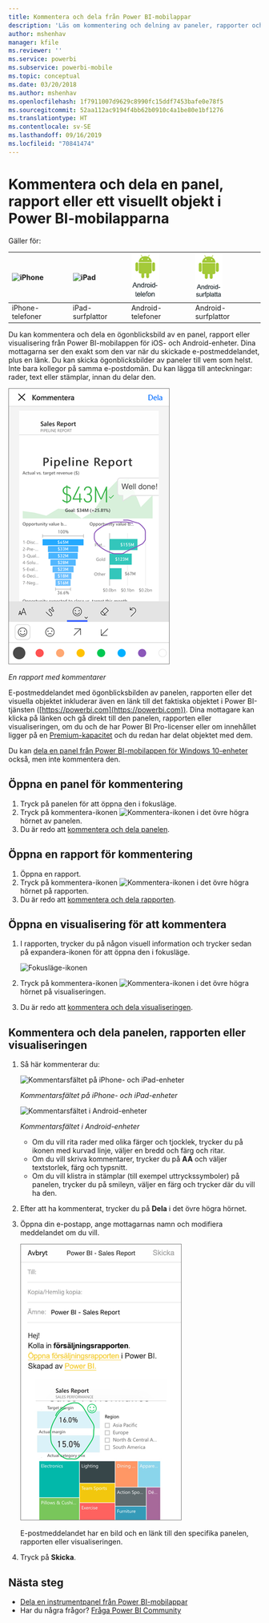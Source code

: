 ```yaml
---
title: Kommentera och dela från Power BI-mobilappar
description: 'Läs om kommentering och delning av paneler, rapporter och visuella objekt från Microsoft Power BI-mobilappen för iOS och Android. '
author: mshenhav
manager: kfile
ms.reviewer: ''
ms.service: powerbi
ms.subservice: powerbi-mobile
ms.topic: conceptual
ms.date: 03/20/2018
ms.author: mshenhav
ms.openlocfilehash: 1f7911007d9629c8990fc15ddf7453bafe0e78f5
ms.sourcegitcommit: 52aa112ac9194f4bb62b0910c4a1be80e1bf1276
ms.translationtype: HT
ms.contentlocale: sv-SE
ms.lasthandoff: 09/16/2019
ms.locfileid: "70841474"
---
```

# <a name="annotate-and-share-a-tile-report-or-visual-in-power-bi-mobile-apps"></a>Kommentera och dela en panel, rapport eller ett visuellt objekt i Power BI-mobilapparna
Gäller för:

| ![iPhone](./media/mobile-annotate-and-share-a-tile-from-the-mobile-apps/iphone-logo-50-px.png) | ![iPad](./media/mobile-annotate-and-share-a-tile-from-the-mobile-apps/ipad-logo-50-px.png) | ![Android-telefon](./media/mobile-annotate-and-share-a-tile-from-the-mobile-apps/android-phone-logo-50-px.png) | ![Android-surfplatta](./media/mobile-annotate-and-share-a-tile-from-the-mobile-apps/android-tablet-logo-50-px.png) |
|:--- |:--- |:--- |:--- |
| iPhone-telefoner |iPad-surfplattor |Android-telefoner |Android-surfplattor |

Du kan kommentera och dela en ögonblicksbild av en panel, rapport eller visualisering från Power BI-mobilappen för iOS- och Android-enheter. Dina mottagarna ser den exakt som den var när du skickade e-postmeddelandet, plus en länk. Du kan skicka ögonblicksbilder av paneler till vem som helst. Inte bara kollegor på samma e-postdomän. Du kan lägga till anteckningar: rader, text eller stämplar, innan du delar den.

![Rapport med kommentarer](./media/mobile-annotate-and-share-a-tile-from-the-mobile-apps/power-bi-iphone-annotate.png)

*En rapport med kommentarer*

E-postmeddelandet med ögonblicksbilden av panelen, rapporten eller det visuella objektet inkluderar även en länk till det faktiska objektet i Power BI-tjänsten ([https://powerbi.com](https://powerbi.com)). Dina mottagare kan klicka på länken och gå direkt till den panelen, rapporten eller visualiseringen, om du och de har Power BI Pro-licenser eller om innehållet ligger på en [Premium-kapacitet](../../service-premium-what-is.md) och du redan har delat objektet med dem. 

Du kan [dela en panel från Power BI-mobilappen för Windows 10-enheter](mobile-windows-10-phone-app-get-started.md) också, men inte kommentera den.

## <a name="open-a-tile-for-annotating"></a>Öppna en panel för kommentering
1. Tryck på panelen för att öppna den i fokusläge.
2. Tryck på kommentera-ikonen ![Kommentera-ikonen](./././media/mobile-annotate-and-share-a-tile-from-the-mobile-apps/power-bi-ios-annotate-icon.png) i det övre högra hörnet av panelen.
3. Du är redo att [kommentera och dela panelen](mobile-annotate-and-share-a-tile-from-the-mobile-apps.md#annotate-and-share-the-tile-report-or-visual).

## <a name="open-a-report-for-annotating"></a>Öppna en rapport för kommentering
1. Öppna en rapport. 
2. Tryck på kommentera-ikonen ![Kommentera-ikonen](./././media/mobile-annotate-and-share-a-tile-from-the-mobile-apps/power-bi-ios-annotate-icon.png) i det övre högra hörnet på rapporten.
3. Du är redo att [kommentera och dela rapporten](mobile-annotate-and-share-a-tile-from-the-mobile-apps.md#annotate-and-share-the-tile-report-or-visual).

## <a name="open-a-visual-for-annotating"></a>Öppna en visualisering för att kommentera
1. I rapporten, trycker du på någon visuell information och trycker sedan på expandera-ikonen för att öppna den i fokusläge. 
   
    ![Fokusläge-ikonen](./media/mobile-annotate-and-share-a-tile-from-the-mobile-apps/power-bi-ios-visual-focus-mode.png)
2. Tryck på kommentera-ikonen ![Kommentera-ikonen](./././media/mobile-annotate-and-share-a-tile-from-the-mobile-apps/power-bi-ios-annotate-icon.png) i det övre högra hörnet på visualiseringen.
3. Du är redo att [kommentera och dela visualiseringen](mobile-annotate-and-share-a-tile-from-the-mobile-apps.md#annotate-and-share-the-tile-report-or-visual).

## <a name="annotate-and-share-the-tile-report-or-visual"></a>Kommentera och dela panelen, rapporten eller visualiseringen
1. Så här kommenterar du:  
   
   ![Kommentarsfältet på iPhone- och iPad-enheter](./media/mobile-annotate-and-share-a-tile-from-the-mobile-apps/power-bi-ios-annotation-menu.png)
   
   *Kommentarsfältet på iPhone- och iPad-enheter*
   
   ![Kommentarsfältet i Android-enheter](./media/mobile-annotate-and-share-a-tile-from-the-mobile-apps/power-bi-android-annotate-bar.png)
   
   *Kommentarsfältet i Android-enheter*
   
   * Om du vill rita rader med olika färger och tjocklek, trycker du på ikonen med kurvad linje, väljer en bredd och färg och ritar.  
   * Om du vill skriva kommentarer, trycker du på **AA** och väljer textstorlek, färg och typsnitt.  
   * Om du vill klistra in stämplar (till exempel uttryckssymboler) på panelen, trycker du på smileyn, väljer en färg och trycker där du vill ha den.   
2. Efter att ha kommenterat, trycker du på **Dela** i det övre högra hörnet.
3. Öppna din e-postapp, ange mottagarnas namn och modifiera meddelandet om du vill.  
   
   ![Kommenterad rapporten i e-post](./media/mobile-annotate-and-share-a-tile-from-the-mobile-apps/power-bi-iphone-annotate-send.png)
   
   E-postmeddelandet har en bild och en länk till den specifika panelen, rapporten eller visualiseringen. 
4. Tryck på **Skicka**.

## <a name="next-steps"></a>Nästa steg
* [Dela en instrumentpanel från Power BI-mobilappar](mobile-share-dashboard-from-the-mobile-apps.md)
* Har du några frågor? [Fråga Power BI Community](http://community.powerbi.com/)

